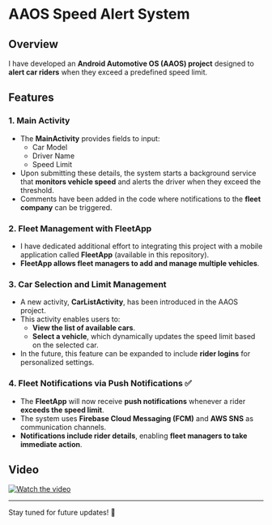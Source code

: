 # AAOS Speed Alert System

## Overview  
I have developed an **Android Automotive OS (AAOS) project** designed to **alert car riders** when they exceed a predefined speed limit.  

## Features  

### **1. Main Activity**  
- The **MainActivity** provides fields to input:  
  - Car Model  
  - Driver Name  
  - Speed Limit  
- Upon submitting these details, the system starts a background service that **monitors vehicle speed** and alerts the driver when they exceed the threshold.  
- Comments have been added in the code where notifications to the **fleet company** can be triggered.  

### **2. Fleet Management with FleetApp**  
- I have dedicated additional effort to integrating this project with a mobile application called **FleetApp** (available in this repository).  
- **FleetApp allows fleet managers to add and manage multiple vehicles**.  

### **3. Car Selection and Limit Management**  
- A new activity, **CarListActivity**, has been introduced in the AAOS project.  
- This activity enables users to:  
  - **View the list of available cars**.  
  - **Select a vehicle**, which dynamically updates the speed limit based on the selected car.  
- In the future, this feature can be expanded to include **rider logins** for personalized settings.  

### **4. Fleet Notifications via Push Notifications** ✅  
- The **FleetApp** will now receive **push notifications** whenever a rider **exceeds the speed limit**.  
- The system uses **Firebase Cloud Messaging (FCM)** and **AWS SNS** as communication channels.  
- **Notifications include rider details**, enabling **fleet managers to take immediate action**.  

## Video  

[![Watch the video](https://img.youtube.com/vi/6lrdkMmy3V0/maxresdefault.jpg)](https://www.youtube.com/watch?v=6lrdkMmy3V0)  

---  
Stay tuned for future updates! 🚀

